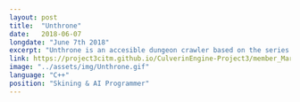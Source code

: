 ```yaml
---
layout: post
title:  "Unthrone"
date:   2018-06-07
longdate: "June 7th 2018"
excerpt: "Unthrone is an accesible dungeon crawler based on the series Game Of Thrones made by 33 students at CITM"
link: https://project3citm.github.io/CulverinEngine-Project3/member_MartiMajo.html
image: "../assets/img/Unthrone.gif"
language: "C++"
position: "Skining & AI Programmer"
---
```


<!--https://codeburst.io/5-steps-to-speed-up-your-image-heavy-website-65c874a86966-->

